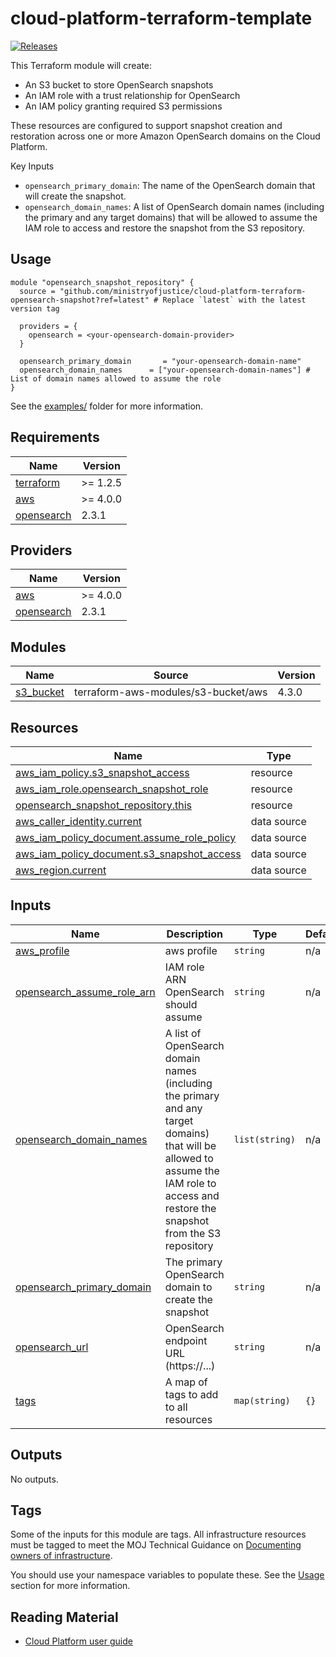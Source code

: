 # cloud-platform-terraform-template

[![Releases](https://img.shields.io/github/v/release/ministryofjustice/cloud-platform-terraform-opensearch-snapshot-repository.svg)](https://github.com/ministryofjustice/cloud-platform-terraform-opensearch-snapshot-repository/releases)

This Terraform module will create:
- An S3 bucket to store OpenSearch snapshots
- An IAM role with a trust relationship for OpenSearch
- An IAM policy granting required S3 permissions

These resources are configured to support snapshot creation and restoration across one or more Amazon OpenSearch domains on the Cloud Platform.

Key Inputs
- `opensearch_primary_domain`: The name of the OpenSearch domain that will create the snapshot.
- `opensearch_domain_names`: A list of OpenSearch domain names (including the primary and any target domains) that will be allowed to assume the IAM role to access and restore the snapshot from the S3 repository.

## Usage
```hcl
module "opensearch_snapshot_repository" {
  source = "github.com/ministryofjustice/cloud-platform-terraform-opensearch-snapshot?ref=latest" # Replace `latest` with the latest version tag

  providers = {
    opensearch = <your-opensearch-domain-provider>
  }

  opensearch_primary_domain       = "your-opensearch-domain-name"
  opensearch_domain_names      = ["your-opensearch-domain-names"] # List of domain names allowed to assume the role
}
```

See the [examples/](examples/) folder for more information.

<!-- BEGIN_TF_DOCS -->
## Requirements

| Name | Version |
|------|---------|
| <a name="requirement_terraform"></a> [terraform](#requirement\_terraform) | >= 1.2.5 |
| <a name="requirement_aws"></a> [aws](#requirement\_aws) | >= 4.0.0 |
| <a name="requirement_opensearch"></a> [opensearch](#requirement\_opensearch) | 2.3.1 |

## Providers

| Name | Version |
|------|---------|
| <a name="provider_aws"></a> [aws](#provider\_aws) | >= 4.0.0 |
| <a name="provider_opensearch"></a> [opensearch](#provider\_opensearch) | 2.3.1 |

## Modules

| Name | Source | Version |
|------|--------|---------|
| <a name="module_s3_bucket"></a> [s3\_bucket](#module\_s3\_bucket) | terraform-aws-modules/s3-bucket/aws | 4.3.0 |

## Resources

| Name | Type |
|------|------|
| [aws_iam_policy.s3_snapshot_access](https://registry.terraform.io/providers/hashicorp/aws/latest/docs/resources/iam_policy) | resource |
| [aws_iam_role.opensearch_snapshot_role](https://registry.terraform.io/providers/hashicorp/aws/latest/docs/resources/iam_role) | resource |
| [opensearch_snapshot_repository.this](https://registry.terraform.io/providers/opensearch-project/opensearch/2.3.1/docs/resources/snapshot_repository) | resource |
| [aws_caller_identity.current](https://registry.terraform.io/providers/hashicorp/aws/latest/docs/data-sources/caller_identity) | data source |
| [aws_iam_policy_document.assume_role_policy](https://registry.terraform.io/providers/hashicorp/aws/latest/docs/data-sources/iam_policy_document) | data source |
| [aws_iam_policy_document.s3_snapshot_access](https://registry.terraform.io/providers/hashicorp/aws/latest/docs/data-sources/iam_policy_document) | data source |
| [aws_region.current](https://registry.terraform.io/providers/hashicorp/aws/latest/docs/data-sources/region) | data source |

## Inputs

| Name | Description | Type | Default | Required |
|------|-------------|------|---------|:--------:|
| <a name="input_aws_profile"></a> [aws\_profile](#input\_aws\_profile) | aws profile | `string` | n/a | yes |
| <a name="input_opensearch_assume_role_arn"></a> [opensearch\_assume\_role\_arn](#input\_opensearch\_assume\_role\_arn) | IAM role ARN OpenSearch should assume | `string` | n/a | yes |
| <a name="input_opensearch_domain_names"></a> [opensearch\_domain\_names](#input\_opensearch\_domain\_names) | A list of OpenSearch domain names (including the primary and any target domains) that will be allowed to assume the IAM role to access and restore the snapshot from the S3 repository | `list(string)` | n/a | yes |
| <a name="input_opensearch_primary_domain"></a> [opensearch\_primary\_domain](#input\_opensearch\_primary\_domain) | The primary OpenSearch domain to create the snapshot | `string` | n/a | yes |
| <a name="input_opensearch_url"></a> [opensearch\_url](#input\_opensearch\_url) | OpenSearch endpoint URL (https://...) | `string` | n/a | yes |
| <a name="input_tags"></a> [tags](#input\_tags) | A map of tags to add to all resources | `map(string)` | `{}` | no |

## Outputs

No outputs.
<!-- END_TF_DOCS -->

## Tags

Some of the inputs for this module are tags. All infrastructure resources must be tagged to meet the MOJ Technical Guidance on [Documenting owners of infrastructure](https://technical-guidance.service.justice.gov.uk/documentation/standards/documenting-infrastructure-owners.html).

You should use your namespace variables to populate these. See the [Usage](#usage) section for more information.

## Reading Material

<!-- Add links to useful documentation -->

- [Cloud Platform user guide](https://user-guide.cloud-platform.service.justice.gov.uk/#cloud-platform-user-guide)
